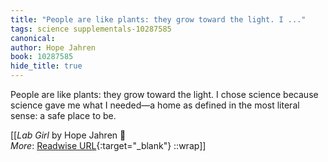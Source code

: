```yaml
---
title: "People are like plants: they grow toward the light. I ..."
tags: science supplementals-10287585
canonical: 
author: Hope Jahren
book: 10287585
hide_title: true
---
```


People are like plants: they grow toward the light. I chose science because science gave me what I needed—a home as defined in the most literal sense: a safe place to be.


[[<cite>_Lab Girl_</cite> by Hope Jahren 📕<br>
_More_: [Readwise URL](https://readwise.io/open/272159252){:target="_blank"}
::wrap]]